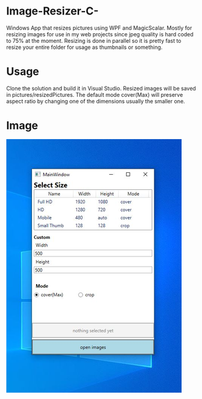 # Image-Resizer-C-
Windows App that resizes pictures using WPF and MagicScalar.
Mostly for resizing images for use in my web projects since jpeg quality is hard coded to 75% at the moment.
Resizing is done in parallel so it is pretty fast to resize your entire folder for usage as thumbnails or something.

# Usage
Clone the solution and build it in Visual Studio.
Resized images will be saved in pictures/resizedPictures.
The default mode cover(Max) will preserve aspect ratio by changing one of the dimensions usually the smaller one.

# Image
![Main Window](./resizer.jpg)


